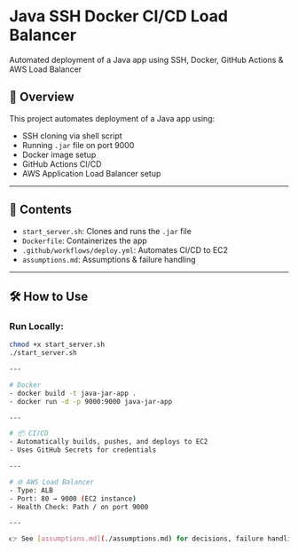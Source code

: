 # Java SSH Docker CI/CD Load Balancer
Automated deployment of a Java app using SSH, Docker, GitHub Actions &amp; AWS Load Balancer
## 🚀 Overview

This project automates deployment of a Java app using:
- SSH cloning via shell script
- Running `.jar` file on port 9000
- Docker image setup
- GitHub Actions CI/CD
- AWS Application Load Balancer setup

---

## 📂 Contents

- `start_server.sh`: Clones and runs the `.jar` file
- `Dockerfile`: Containerizes the app
- `.github/workflows/deploy.yml`: Automates CI/CD to EC2
- `assumptions.md`: Assumptions & failure handling

---

## 🛠️ How to Use

### Run Locally:
```bash
chmod +x start_server.sh
./start_server.sh

---

# Docker
- docker build -t java-jar-app .
- docker run -d -p 9000:9000 java-jar-app

---

# 📦 CI/CD
- Automatically builds, pushes, and deploys to EC2
- Uses GitHub Secrets for credentials

---

# 🌐 AWS Load Balancer
- Type: ALB
- Port: 80 → 9000 (EC2 instance)
- Health Check: Path / on port 9000

---

👉 See [assumptions.md](./assumptions.md) for decisions, failure handling, and secrets setup.
